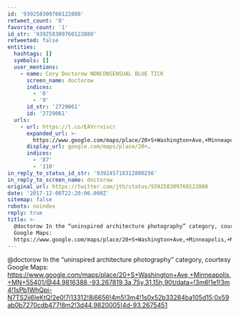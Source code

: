 ```yaml
---
id: '939258309760122880'
retweet_count: '0'
favorite_count: '1'
id_str: '939258309760122880'
retweeted: false
entities:
  hashtags: []
  symbols: []
  user_mentions:
    - name: Cory Doctorow NONCONSENSUAL BLUE TICK
      screen_name: doctorow
      indices:
        - '0'
        - '9'
      id_str: '2729061'
      id: '2729061'
  urls:
    - url: https://t.co/EAVrrviscr
      expanded_url: >-
        https://www.google.com/maps/place/20+S+Washington+Ave,+Minneapolis,+MN+55401/@44.9816388,-93.267819,3a,75y,31.15h,90t/data=!3m6!1e1!3m4!1sPb1WhQpi-N7TS2jj6leKtQ!2e0!7i13312!8i6656!4m5!3m4!1s0x52b33284ba105d15:0x59ab0b7270cdb477!8m2!3d44.9820005!4d-93.2675451
      display_url: google.com/maps/place/20+…
      indices:
        - '87'
        - '110'
in_reply_to_status_id_str: '939245718312800256'
in_reply_to_screen_name: doctorow
original_url: https://twitter.com/jth/status/939258309760122880
date: '2017-12-08T22:20:06.000Z'
sitemap: false
robots: noindex
reply: true
title: >-
  @doctorow In the “uninspired architecture photography” category, courtesy
  Google Maps:
  https://www.google.com/maps/place/20+S+Washington+Ave,+Minneapolis,+MN+55401/@44.9816388,-93.267819,3a,75y,31.15h,90t/data=…
---
```


@doctorow In the “uninspired architecture photography” category, courtesy Google Maps: https://www.google.com/maps/place/20+S+Washington+Ave,+Minneapolis,+MN+55401/@44.9816388,-93.267819,3a,75y,31.15h,90t/data=!3m6!1e1!3m4!1sPb1WhQpi-N7TS2jj6leKtQ!2e0!7i13312!8i6656!4m5!3m4!1s0x52b33284ba105d15:0x59ab0b7270cdb477!8m2!3d44.9820005!4d-93.2675451